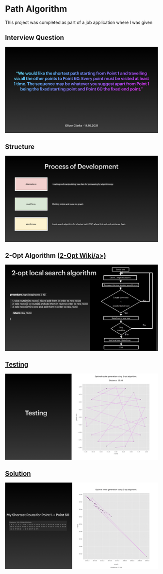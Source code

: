# Path Algorithm

<p>This project was completed as part of a job application where I was given </p> 

Interview Question
-------------------------------
<img src="images/problem.jpeg" alt="Interview Question">

Structure
-------------------------------
<img src="images/programPackages.jpeg" alt="Program Packages">

2-Opt Algorithm (<a href="https://en.wikipedia.org/wiki/2-opt">2-Opt Wiki/a>)
-------------------------------
<img src="images/2_OptAlgorithm.jpeg" alt="2-Opt Algorithm">

Testing
-------------------------------
<img src="images/testing.jpeg" alt="Testing the algorithm">
 
Solution
-------------------------------
<img src="images/solution.jpeg" alt="Algorithm working on solution">

